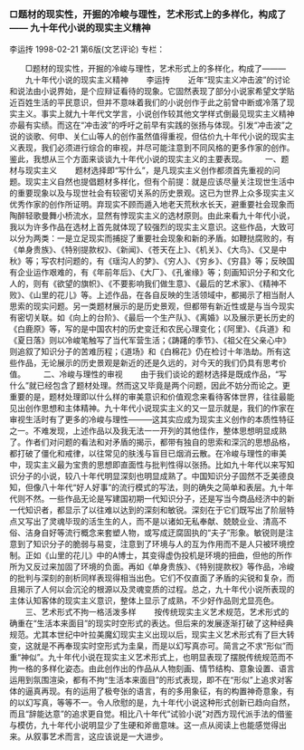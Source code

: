 ### □题材的现实性，开掘的冷峻与理性，艺术形式上的多样化，构成了——  九十年代小说的现实主义精神
李运抟
1998-02-21
第6版(文艺评论)
专栏：

　　□题材的现实性，开掘的冷峻与理性，艺术形式上的多样化，构成了———
　　九十年代小说的现实主义精神
　　李运抟
　　近年“现实主义冲击波”的讨论和说法由小说界始，是个应辩证看待的现象。它固然表现了部分小说家希望文学贴近百姓生活的平民意识，但并不意味着我们的小说创作于此之前曾中断或冷落了现实主义。事实上就九十年代文学言，小说创作较其他文学样式倒最见现实主义精神亦最有实绩。而这在“冲击波”的呼吁之前早有实践的张扬与体现。引发“冲击波”之说的谈歌、何申、关仁山等人的创作虽然值得重视，但估价九十年代小说的现实主义表现，我们必须进行综合的审视，并尽可能注意到不同风格的更多作家的创作。鉴此，我想从三个方面来谈谈九十年代小说的现实主义的主要表现。
　　一、题材与现实主义
　　题材选择即“写什么”，是凡现实主义创作都须首先重视的问题。现实主义自然也提倡题材多样化，但有个前提：就是应该尽量关注现世生活中的重要现象以及与现世社会有较密切关系的历史景观。这已为世界上众多现实主义优秀作家的创作所证明。弃现实不顾而遁入地老天荒秋水长天，避重要社会现象而陶醉轻歌曼舞小桥流水，显然有悖现实主义的选材原则。由此来看九十年代小说，我以为许多作品在选材上首先就体现了较强烈的现实主义意识。这些作品，大致可以分为两类：一是立足现实而捕捉了重要社会现象和新的矛盾。如鞭挞腐败的，有《单身贵族》、《特别提款权》、《新闻》、《苍天在上》、《机关》、《大鸟》、《又是中秋》等；写农村问题的，有《瑶沟人的梦》、《穷人》、《穷乡》、《穷县》等；反映国有企业运作艰难的，有《年前年后》、《大厂》、《孔雀缘》等；刻画知识分子和文化人的，则有《欲望的旗帜》、《不要影响我们做生意》、《最后的艺术家》、《精神不败》、《山里的花儿》等。上述作品，在各自反映的生活领域中，都揭示了相当耐人思索的现实问题。另一类题材展示的是历史景观，但都带有新近性或是与当今现实有密切关联。如《向上的台阶》、《最后一个生产队》、《离婚》以及展示更长历史的《白鹿原》等，写的是中国农村的历史变迁和农民心理变化；《阿里》、《兵道》和《夏日落》则以冷峻笔触写了当代军营生活；《踌躇的季节》、《祖父在父亲心中》则追叙了知识分子的苦难历程；《道场》和《白棉花》仍在检讨十年浩劫。所有这些作品，无论展示的历史景观是新近的还是久远的，对今天的我们仍具有思考价值。
　　二、冷峻与理性的审视
　　由于我们谈论的题材选择是既成作品，“写什么”就已经包含了题材处理。然而这又毕竟是两个问题，因此不妨分而论之。更重要的是，题材处理即以什么样的审美意识和价值观念来看待客体世界，往往最能见出创作思想和主体精神。九十年代小说现实主义的又一显示就是，我们的作家在审视生活时有了更多的冷峻与理性———这其实应成为现实主义创作的本质性特征之一。不难发现，上述作品以及我无法一一开列的其他佳作，整体思想明显成熟了。作者们对问题的看法和对矛盾的揭示，都带有独自的思索和深沉的思想品格，都打破了僵化和戒律，以往常见的肤浅与盲目已烟消云散。在冷峻与理性的审美中，现实主义最为宝贵的思想即直面性与批判性得以张扬。比如九十年代以来写知识分子的小说，较八十年代明显深刻也明显成熟了。中国知识分子固然不乏美德良知，但像八十年代“好人好事”的流行模式的写法，则的确失之简单和表层。九十年代则不然。一些作品无论是写建国初期一代知识分子，还是写当今商品经济中的新一代知识者，都显示了以往难以达到的深刻和敏锐。深刻在于它们既写出了阶层特点又写出了灵魂毕现的活生生的人，而不是以诸如无私奉献、兢兢业业、清高不俗、洁身自好等流行概念来套塑人物，或写成迂腐固执的“夫子”形象。敏锐则是注意到了知识分子的脆弱与易变，注意到了环境与人的互为作用而不是人只被环境控制。正如《山里的花儿》中的A博士，其变得虚伪投机是环境的扭曲，但他的所作所为又反过来加固了环境的负面。再如《单身贵族》、《特别提款权》等作品，冷峻的批判与深刻的剖析同样表现得相当出色。它们不仅直面了矛盾的尖锐和复杂，而且揭示了人何以会沉沦的根源以及灵魂变质的过程。总之，九十年代小说所表现的主体认知客体的现实主义意识，整体上显示了成熟，不少好作品则尤显亮色。
　　三、艺术形式不拘一格活泼多样
　　按传统现实主义艺术规范，艺术形式的确重在“生活本来面目”的现实时空形式的表达。但后来的发展逐渐打破了这种经典规范。尤其本世纪中叶拉美魔幻现实主义出现以后，现实主义艺术形式有了巨大转变，这就是不再奉现实时空形式为圭臬，而是以幻写真亦可。简言之不求“形似”而重“神似”。九十年代小说在现实主义艺术形式上，也明显表现了摆脱传统规范而不拘一格的多样化姿态。由此创作出的作品从人物刻画、情节结构、意象设置、语言运用到氛围渲染，都有不拘“生活本来面目”的形式表现，即不在“形似”上追求对客体的逼真再现。有的运用了极夸张的语言，有的多用象征，有的构置神奇意象，有的以幻写真，等等不一。令人欣慰的是，九十年代小说这种形式创新已趋向自然，而且“辞能达意”的追求更自觉。相比八十年代“试验小说”对西方现代派手法的借鉴与模仿，九十年代小说明显少了生硬和斧凿意味。这一点从阅读上也能感觉得出来。从叙事艺术而言，这应该说是一大进步。
